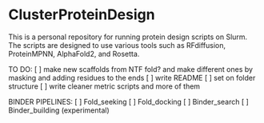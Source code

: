 # ClusterProteinDesign

This is a personal repository for running protein design scripts on Slurm. The scripts are designed to use various tools such as RFdiffusion, ProteinMPNN, AlphaFold2, and Rosetta.


TO DO:
[ ] make new scaffolds from NTF fold? and make different ones by masking and adding residues to the ends
[ ] write README
[ ] set on folder structure
[ ] write cleaner metric scripts and more of them

BINDER PIPELINES:
[ ] Fold_seeking
[ ] Fold_docking
[ ] Binder_search
[ ] Binder_building (experimental)